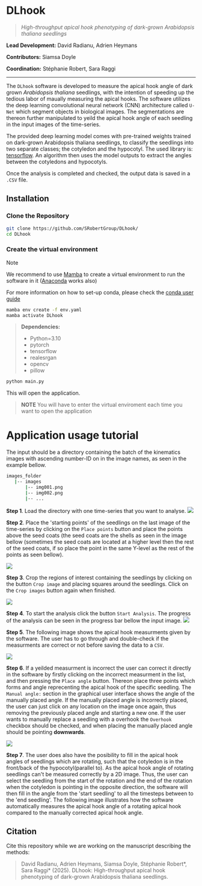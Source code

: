 # DLhook
> _High-throughput apical hook phenotyping of dark-grown Arabidopsis thaliana seedlings_

**Lead Development:** David Radianu, Adrien Heymans

**Contributors:** Siamsa Doyle

**Coordination:** Stéphanie Robert, Sara Raggi

--- 

The `DLhook` software is developed to measure the apical hook angle of dark grown *Arabidopsis thaliana* seedlings, with the intention of speeding up the tedious labor of maually measuring the apical hooks.
The software utilizes the deep learning convolutional neural network (CNN) architecture called `U-Net` which segment objects in biological images. The segmentations are thereon further manipulated to yeild the apical hook angle of each seedling in the input images of the time-series. 

The provided deep learning model comes with pre-trained weights trained on dark-grown Arabidopsis thaliana seedlings, to classify the seedlings into two separate classes; the cotyledon and the hypocotyl. The used library is: [tensorflow](https://www.tensorflow.org/).
An algorithm then uses the model outputs to extract the angles between the cotyledons and hypocotyls.

Once the analysis is completed and checked, the output data is saved in a `.CSV` file.

## Installation

### Clone the Repository

```bash
git clone https://github.com/SRobertGroup/DLhook/
cd DLhook
```
### Create the virtual environment

>[!NOTE] 
> We recommend to use [Mamba](https://mamba.readthedocs.io/en/latest/installation/mamba-installation.html) to create a virtual environment to run the software in it ([Anaconda](https://www.anaconda.com/download) works also)
>
> For more information on how to set-up conda, please check the [conda user guide](https://conda.io/projects/conda/en/latest/user-guide/install)

```bash
mamba env create -f env.yaml
mamba activate DLhook
```

> **Dependencies:**
> - Python=3.10
> - pytorch
> - tensorflow
> - realesrgan
> - opencv
> - pillow


```bash
python main.py
```
This will open the application.

> **NOTE** You will have to enter the virtual enviroment each time you want to open the application

# Application usage tutorial <a name="tutorial"></a>

The input should be a directory containing the batch of the kinematics images with ascending number-ID on in the image names, as seen in the example bellow. 

```bash
images_folder
   |-- images
       |-- img001.png
       |-- img002.png
       |-- ...
```



<b>Step 1</b>. Load the directory with one time-series that you want to analyse. 
![](docs/img/1-repo.png)


<b>Step 2</b>. Place the 'starting points' of the seedlings on the last image of the time-series by clicking on the `Place points` button and place the points above the seed coats (the seed coats are the shells  as seen in the image bellow (sometimes the seed coats are located at a higher level then the rest of the seed coats, if so place the point in the same Y-level as the rest of the points as seen bellow).

![](docs/img/3-repo.png)


<b>Step 3</b>. Crop the regions of interest containing the seedlings by clicking on the button `Crop image` and placing squares around the seedlings. Click on the `Crop images` button again when finished.  

![](docs/img/4-repo.png)



<b>Step 4</b>. To start the analysis click the button `Start Analysis`. The progress of the analysis can be seen in the progress bar bellow the input image.
![](docs/img/5-repo.png)


<b>Step 5</b>. The following image shows the apical hook measurments given by the software. The user has to go through and double-check if the measurments are correct or not before saving the data to a `CSV`.

![](docs/img/6-repo.png)

<b>Step 6</b>. If a yeilded measurment is incorrect the user can correct it directly in the software by firstly clicking on the incorrect measurment in the list, and then pressing the `Place angle` button. Thereon place three points which forms and angle reprecenting the apical hook of the specific seedling. The `Manual angle:` section in the graphical user interface shows the angle of the manually placed angle. If the manually placed angle is incorrectly placed, the user can just click on any location on the image once again, thus removing the previously placed angle and starting a new one. If the user wants to manually replace a seedling with a overhook the `Overhook` checkbox should be checked, and when placing the manually placed angle should be pointing **downwards**.

![](docs/img/8-repo.png)


<b>Step 7</b>. The user does also have the posibility to fill in the apical hook angles of seedlings which are rotating, such that the cotyledon is in the front/back of the hypocotyl(parallel to). As the apical hook angle of rotating seedlings can't be measured correctly by a 2D image. Thus, the user can select the seedling from the start of the rotation and the end of the rotation when the cotyledon is pointing in the opposite direction, the software will then fill in the angle from the 'start seedling' to all the timesteps between to the 'end seedling'.
The following image illustrates how the software automatically measures the apical hook angle of a rotating apical hook compared to the manually corrected apical hook angle.


## Citation

Cite this repository while we are working on the manuscript describing the methods:
> David Radianu, Adrien Heymans, Siamsa Doyle, Stéphanie Robert*, Sara Raggi* (2025). DLhook: High-throughput apical hook phenotyping of dark-grown Arabidopsis thaliana seedlings.



